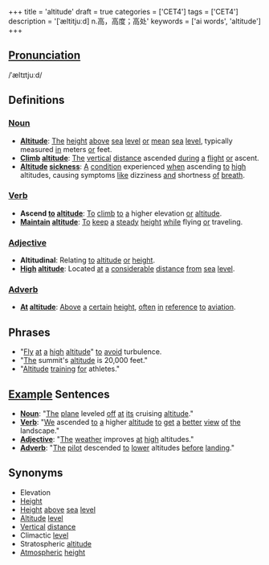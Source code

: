 +++
title = 'altitude'
draft = true
categories = ['CET4']
tags = ['CET4']
description = '[ˈæltitjuːd] n.高，高度；高处'
keywords = ['ai words', 'altitude']
+++

## [Pronunciation](/post/pronunciation/)
/ˈæltɪtjuːd/

## Definitions
### [Noun](/post/noun/)
- **[Altitude](/post/altitude/)**: [The](/post/the/) [height](/post/height/) [above](/post/above/) [sea](/post/sea/) [level](/post/level/) [or](/post/or/) [mean](/post/mean/) [sea](/post/sea/) [level](/post/level/), typically measured [in](/post/in/) meters [or](/post/or/) feet.
- **[Climb](/post/climb/) [altitude](/post/altitude/)**: [The](/post/the/) [vertical](/post/vertical/) [distance](/post/distance/) ascended [during](/post/during/) [a](/post/a/) [flight](/post/flight/) [or](/post/or/) ascent.
- **[Altitude](/post/altitude/) [sickness](/post/sickness/)**: [A](/post/a/) [condition](/post/condition/) experienced [when](/post/when/) ascending [to](/post/to/) [high](/post/high/) altitudes, causing symptoms [like](/post/like/) dizziness [and](/post/and/) shortness [of](/post/of/) [breath](/post/breath/).

### [Verb](/post/verb/)
- **Ascend [to](/post/to/) [altitude](/post/altitude/)**: [To](/post/to/) [climb](/post/climb/) [to](/post/to/) [a](/post/a/) higher elevation [or](/post/or/) [altitude](/post/altitude/).
- **[Maintain](/post/maintain/) [altitude](/post/altitude/)**: [To](/post/to/) [keep](/post/keep/) [a](/post/a/) [steady](/post/steady/) [height](/post/height/) [while](/post/while/) flying [or](/post/or/) traveling.

### [Adjective](/post/adjective/)
- **Altitudinal**: Relating [to](/post/to/) [altitude](/post/altitude/) [or](/post/or/) [height](/post/height/).
- **[High](/post/high/) [altitude](/post/altitude/)**: Located [at](/post/at/) [a](/post/a/) [considerable](/post/considerable/) [distance](/post/distance/) [from](/post/from/) [sea](/post/sea/) [level](/post/level/).

### [Adverb](/post/adverb/)
- **[At](/post/at/) [altitude](/post/altitude/)**: [Above](/post/above/) [a](/post/a/) [certain](/post/certain/) [height](/post/height/), [often](/post/often/) [in](/post/in/) [reference](/post/reference/) [to](/post/to/) [aviation](/post/aviation/).

## Phrases
- "[Fly](/post/fly/) [at](/post/at/) [a](/post/a/) [high](/post/high/) [altitude](/post/altitude/)" [to](/post/to/) [avoid](/post/avoid/) turbulence.
- "[The](/post/the/) summit's [altitude](/post/altitude/) is 20,000 feet."
- "[Altitude](/post/altitude/) [training](/post/training/) [for](/post/for/) athletes."

## [Example](/post/example/) Sentences
- **[Noun](/post/noun/)**: "[The](/post/the/) [plane](/post/plane/) leveled [off](/post/off/) [at](/post/at/) [its](/post/its/) cruising [altitude](/post/altitude/)."
- **[Verb](/post/verb/)**: "[We](/post/we/) ascended [to](/post/to/) [a](/post/a/) higher [altitude](/post/altitude/) [to](/post/to/) [get](/post/get/) [a](/post/a/) [better](/post/better/) [view](/post/view/) [of](/post/of/) [the](/post/the/) landscape."
- **[Adjective](/post/adjective/)**: "[The](/post/the/) [weather](/post/weather/) improves [at](/post/at/) [high](/post/high/) altitudes."
- **[Adverb](/post/adverb/)**: "[The](/post/the/) [pilot](/post/pilot/) descended [to](/post/to/) [lower](/post/lower/) altitudes [before](/post/before/) [landing](/post/landing/)."

## Synonyms
- Elevation
- [Height](/post/height/)
- [Height](/post/height/) [above](/post/above/) [sea](/post/sea/) [level](/post/level/)
- [Altitude](/post/altitude/) [level](/post/level/)
- [Vertical](/post/vertical/) [distance](/post/distance/)
- Climactic [level](/post/level/)
- Stratospheric [altitude](/post/altitude/)
- [Atmospheric](/post/atmospheric/) [height](/post/height/)
